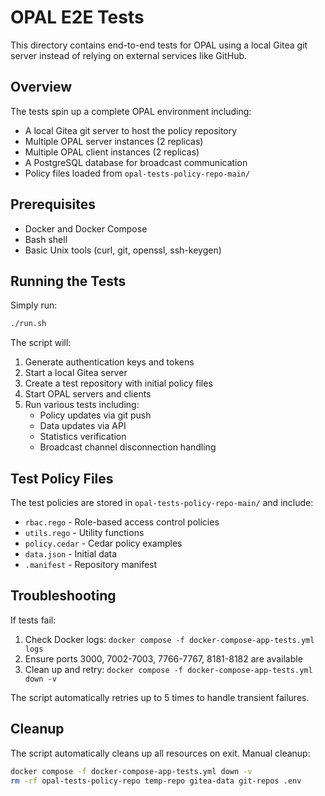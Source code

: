 # OPAL E2E Tests

This directory contains end-to-end tests for OPAL using a local Gitea git server instead of relying on external services like GitHub.

## Overview

The tests spin up a complete OPAL environment including:
- A local Gitea git server to host the policy repository
- Multiple OPAL server instances (2 replicas)
- Multiple OPAL client instances (2 replicas)
- A PostgreSQL database for broadcast communication
- Policy files loaded from `opal-tests-policy-repo-main/`

## Prerequisites

- Docker and Docker Compose
- Bash shell
- Basic Unix tools (curl, git, openssl, ssh-keygen)

## Running the Tests

Simply run:
```bash
./run.sh
```

The script will:
1. Generate authentication keys and tokens
2. Start a local Gitea server
3. Create a test repository with initial policy files
4. Start OPAL servers and clients
5. Run various tests including:
   - Policy updates via git push
   - Data updates via API
   - Statistics verification
   - Broadcast channel disconnection handling

## Test Policy Files

The test policies are stored in `opal-tests-policy-repo-main/` and include:
- `rbac.rego` - Role-based access control policies
- `utils.rego` - Utility functions
- `policy.cedar` - Cedar policy examples
- `data.json` - Initial data
- `.manifest` - Repository manifest

## Troubleshooting

If tests fail:
1. Check Docker logs: `docker compose -f docker-compose-app-tests.yml logs`
2. Ensure ports 3000, 7002-7003, 7766-7767, 8181-8182 are available
3. Clean up and retry: `docker compose -f docker-compose-app-tests.yml down -v`

The script automatically retries up to 5 times to handle transient failures.

## Cleanup

The script automatically cleans up all resources on exit. Manual cleanup:
```bash
docker compose -f docker-compose-app-tests.yml down -v
rm -rf opal-tests-policy-repo temp-repo gitea-data git-repos .env
```
